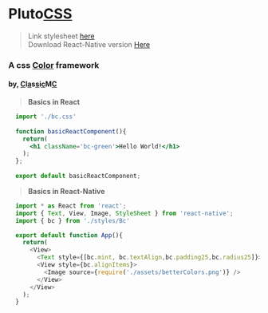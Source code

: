 # Pluto<a href="">CSS</a>

> Link stylesheet <a href="https://classicmc-studios.github.io/bc.css">here</a><br/>
> Download React-Native version <a href="https://github.com/ClassicMC-Studios/Better-Colors/blob/main/Bc.js">Here</a>

### A css <a href="">Color</a> framework

#### by, <a href="">C</a>l<a href="">a</a>s<a href="">s</a>i<a href="">c</a>M<a href="">C</a>

> <b>Basics in React</b>

```jsx
  import './bc.css'
  
  function basicReactComponent(){
    return(
      <h1 className='bc-green'>Hello World!</h1>
    );
  };
  
  export default basicReactComponent;

```

> **Basics in React-Native**

```js
  import * as React from 'react';
  import { Text, View, Image, StyleSheet } from 'react-native';
  import { bc } from './styles/Bc'

  export default function App(){
    return(
      <View>
        <Text style={[bc.mint, bc.textAlign,bc.padding25,bc.radius25]}>Hello, World!</Text>
        <View style={bc.alignItems}>
          <Image source={require('./assets/betterColors.png')} />
        </View>
      </View>
    );
  }
  ```

